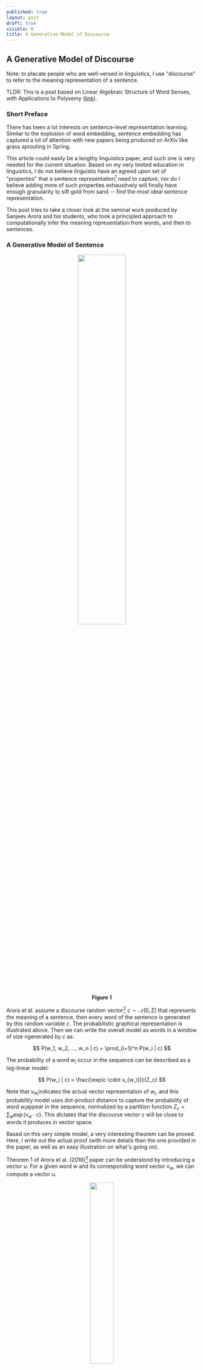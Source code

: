 ```yaml
---
published: true
layout: post
draft: true
visible: 0
title: A Generative Model of Discourse
---
```

## A Generative Model of Discourse

Note: to placate people who are well-versed in linguistics, I use "discourse" to refer to the meaning representation of a sentence. 

TLDR: This is a post based on Linear Algebraic Structure of Word Senses, with Applications to Polysemy ([link](https://arxiv.org/pdf/1601.03764.pdf)).

### Short Preface

There has been a lot interests on sentence-level representation learning. Similar to the explosion of word embedding, sentence embedding has captured a lot of attention with new papers being produced on ArXiv like grass sprouting in Spring. 

This article could easily be a lengthy linguistics paper, and such one is very needed for the current situation. Based on my very limited education in linguistics, I do not believe linguistis have an agreed upon set of "properties" that a sentence representation[^1] need to capture, nor do I believe adding more of such properties exhausitvely will finally have enough granularity to sift gold from sand -- find the most ideal sentence representation.

This post tries to take a closer look at the seminal work produced by Sanjeev Arora and his students, who took a principled approach to computationally infer the meaning representation from words, and then to sentences.

### A Generative Model of Sentence

<p style="text-align: center"><img src="https://github.com/windweller/windweller.github.io/blob/master/images/discourse-graph.png?raw=true" style="width:50%"> <br> <b> Figure 1 </b></p>

Arora et al. assume a discourse random vector[^2]  $c \sim \mathcal{N}(0, \Sigma)​$ that represents the meaning of a sentence,  then every word of the sentence is generated by this random variable $c​$. The probabilistic graphical representation is illustrated above. Then we can write the overall model as words in a window of size $n​$ generated by $c​$ as:

$$
P(w_1, w_2, ..., w_n | c) = \prod_{i=1}^n P(w_i | c)
$$

The probability of a word $w_i$ occur in the sequence can be described as a log-linear model:

$$
P(w_i | c) = \frac{\exp(c \cdot v_{w_i})}{Z_c}
$$

Note that $v_{w_i}​$ indicates the actual vector representation of $w_i​$, and this probability model uses dot-product distance to capture the probability of word $w_i​$ appear in the sequence, normalized by a partition function $Z_c = \sum_w \exp(v_w \cdot c)​$. This dictates that the discourse vector $c​$ will be close to words it produces in vector space.

Based on this very simple model, a very interesting theorem can be proved. Here, I write out the actual proof (with more details than the one provided in the paper, as well as an easy illustration on what's going on).

Theorem 1 of Arora et al. (2018)[^3] paper can be understood by introducing a vector $u$.  For a given word $w$ and its corresponding word vector $v_w$, we can compute a vector $u$. 

<p style="text-align: center"><img src="https://github.com/windweller/windweller.github.io/blob/master/images/discourse-theorem1-u.jpg?raw=true" style="width:35%"> <br> <b>Figure 2</b> </p>

For this word $w$, it must appear in different spans of words across the entire document. A random variable of a window of $n$ words can be introduced as $s$, a span. Computationally, the vector $u$ for the word $w​$ can be computed as follow:

$$
u = \frac{1}{k} \sum_{s \in \{s_1, ..., s_k\}} \frac{1}{n} \sum_{w_i \in s} v_{w_i}
$$

To even make this statement simpler, assume the above figure represents a tensor $S \in \mathcal{R}^{n \times k \times d}​$, we can easily run the following Numpy operation to obtain $u​$: `u = np.mean(np.mean(S, axis=0), axis=1)`. After knowing how $u​$ is computed, then we can understand Theorem 1:
$$
v_w = A u
$$

For any word, if we compute the corresponding vector $u​$, the word embedding of this word can be obtained through a linear transformation (matrix multiplication) by a fixed matrix $A​$. I provide some algebra walk through the proof of Theorem 1 in the paper. Readers who find it elementary or advanced can skip this block straight to the next section. 

(**Optional**)

The proof stands as long as the generative model in Figure 1 holds. We set to show that $\mathbb{E}(c_s | w \in s) = \mathbb{E}(\frac{1}{n} \sum_{w_i \in s} v\_{w_i} \vert w \in s)$. By "iterated expectation" or "law of total expectation", we can expand the left-hand side (LHS) as:
$$
\begin{equation}
\mathbb{E}[c_s | w \in s] = \mathbb{E}[\mathbb{E}[c_s | s = w_1...w...w_n | w \in s]]
\label{first-eq}
\tag{1}
\end{equation}
$$

The following step is to find the probability density function (pdf) of $c \vert w$: $p(c \vert w)$. In the earlier portion of the paper, we have the following equalities that we can substitute: $Z\_c \approx Z \exp(\|c \|^2)$[^4], the probability density function of a multivariate normal distribution $c \sim (0, \Sigma)$ is $p(c) = \exp(-\frac{1}{2} c^T \Sigma^{-1}c)$, $\| c \|^2 = c^Tc = c^T I c$, and the log-linear model we assumed: $p(w \vert c) = \exp(c \cdot v\_w)$. We can expand $p(c\vert w)​$ using Bayes rule and substitute these terms in and obtain:

$$
\begin{align*}
p(c|w) &\propto p(w|c)p(c) \\
&\propto \frac{1}{Z} \exp(v_w \cdot c - c^T(\frac{1}{2} \Sigma^{-1} + I)c) \\
\end{align*}
$$

After obtaining the probability density function of $c \vert w$, we can think about what kind of random variable this pdf suggests, because eventually we want to know what is $\mathbb{E}(c \vert w)$, the left hand side of equation (1). Since there is a covariance matrix inverse $\Sigma^{-1}$ invovled, we can try to re-arrange the terms to make it look more like a multivariate Gaussian distribution. Since we do want to know $\mathbb{E}(c \vert w)$, we need to know what is the mean of this new distribution.

First, we ignore the covariance determinant term as it is a constant and in Arora's setting, the covariance matrix is invertible -- "if the word vectors as random variables are isotropic to some extent, it will make the covariance matrix identifiable" (identifiable = invertible). The assumption "isotropic word embedding" here means that word embedding dimensions should not be correlated with each other.

Then, all we need to do is to rearrange the terms in $p(c \vert w)$ to appear in the form of $\exp(-\frac{1}{2} (x-\mu)^T \Sigma^{-1} (x-\mu))$. By doing so, we will be able to find our $\mu$, the expectation of this pdf. Since the form $\frac{1}{2} c^T( \Sigma^{-1} + 2I)c$ looks very similar to the quadratic form that we need, we can let $B^{-1} = \Sigma^{-1} + 2I$ and let $B$ be our new covariance matrix for $c \vert w$. We can work out the equations from both sides. We let $\mu$ be the mean we want and solve for it:

$$
\begin{align*}
p(c|w) &\propto \exp(-\frac{1}{2} (c-\mu)^T B^{-1} (c-\mu)) \\
&= \exp(-\frac{1}{2}(c^T B^{-1} c - c^TB^{-1}\mu - \mu^TB^{-1}c + \mu^TB^{-1}\mu))\\
p(c|w) &\propto \frac{1}{Z} \exp(v_w \cdot c - c^T(\frac{1}{2} \Sigma^{-1} + I)c) \\
&= \frac{1}{Z} \exp(-\frac{1}{2}(-2 v_w \cdot c + c^TB^{-1}c))
\end{align*}
$$

Now we have two expressions of $p(c \vert w)​$. We can match the terms between two equations, one term $c^TB^{-1}c​$ already appears in both, but not $-2 v_w \cdot c​$. However, there are two terms with negative signs in the top expansion. A trick that applies here is to just make them equal and hope things to work out -- we solve for $\mu​$:

$$
-2 v_w \cdot c = - c^TB^{-1}\mu - \mu^TB^{-1}c \\
-2 v_w \cdot c = -2 \mu^T B^{-1}c
$$

It is somewhat transparent that on the RHS (right hand side), $B​$ needs to disappear since the LHS (left hand side) does not contain any $B​$. To do that, $\mu​$ should at least contain $B​$ so that it cancels out with $B^{-1}​$. Also the LHS has $v_w​$ while RHS has none. Then the answer should be apparent: $\mu = Bv_w​$. If you plug this in, the above equality works, shows that this is our $\mu​$. 

My stats PhD friend told me, if I saw a pdf in the form of $w^Tx - \frac{1}{2} x^TB^{-1}x​$, then I can actually skip the above algebra and directly "see" this distribution of $x​$ as mean $Bw​$, with variance $B​$. 

So now, we know that $c \vert w \sim \mathcal{N}(B^{-1}v_w, B)​$ where $B = (\Sigma^{-1} + 2I)^{-1}​$, the posterior distribution of $c​$ after conditioning on a single word in the sequence. Thus  $\mathbb{E}(c \vert w) = (\Sigma^{-1} + 2I)^{-1} v_w​$.

<p>Then we want to get the pdf that describes $c|w_1, ..., w_n​$. This part is relatively straightforward, no algebra trick / insight is required. The work mostly hinges on the following expression: </p>

$$
p(c|w_1, ..., w_n) \propto p(w_1,...,w_n|c) p(c) \propto p(c) \prod_{i=1}^n p(w_i|c) \\
= \frac{1}{Z^n} \exp(\sum_{i=1}^n v_{w_i}^Tc - \frac{1}{2} c^T(\Sigma^{-1} + 2nI)c)
$$

<p>The generation of words are independent with each other conditioned on $c​$. We already know the expression of $p(w \vert c)​$. So the above equation evaluates to a form that we have already worked out before. We can skip the algebra and know that $\mathbb{E}[c \vert w_1, ..., w_n] \approx (\Sigma^{-1} + 2nI)^{-1} \sum_{i=1}^n v_{w_i}​$.</p>

If you still recall the LHS and RHS of the Equation (1), then what we have left to conclude the proof is to plug  what we have derived into the LHS and RHS. Feel free to refer to the paper since it offers a cleaner/shorter presentation.

$$
\mathbb{E}[c_s | w \in s] = \mathbb{E}[\mathbb{E}[c_s | s = w_1...w...w_n | w \in s]] \\
 (\Sigma^{-1} + 2I)^{-1} v_w \approx (\Sigma^{-1} + 2nI)^{-1} \sum_{i=1}^n v_{w_i}
$$

Therefore, we know that the matrix $A$ that we set out to find is now solvable by re-arranging the terms in above equations: $A = n(\Sigma^{-1} + 2I) (\Sigma^{-1} + 2nI)^{-1}$.

(**Optional End**)

### Estimation of A

Now we have an analytic form of $A​$, it seems that there are two ways to finding what $A​$ is. The first way is to directly estimate $c​$'s prior distribution in the hopes to getting $\Sigma​$. The problem is that $p(c) = \sum_w p(c \vert w)p(w)​$. We can easily compute $c|w​$ but it's not very easy for us to compute $p(c)​$. 

Then we also know that $c \vert w \sim \mathcal{N}(B^{-1}v_w, B)​$, and $A = ​$

If we suppose that $u​$ is the averaged discourse vectors for word $w​$, then iterating through the vocabulary, we should be able to find matrix $A​$ by solving the following optimization:
$$
\arg\min_A \sum_w \| A u_w - v_w \|_2^2
$$

The paper tried to fit GloVe embeddings using linear transformation and use SIF[^5] to generate context vector $c\_w​$. As we can see the practical fit is good in Table 2.

<p style="text-align: center"><img src="https://github.com/windweller/windweller.github.io/blob/master/images/discourse-table2.png?raw=true" style="width:50%"> <br> <b>Figure 3</b> </p>

### Application to Word Senses

Intuitively, Theorem 1 dictates that a word has a **linear relationship** (fulfilled by matrix $A​$) to the average of all the context vectors this word appears in: $v\_w = A \sum_s c_s​$. This relationship is fully specified by $\Sigma​$, the covariance of discourse random vector $c​$. Theorem 2 of the paper can be interpreted as: $v\_w \approx \alpha v\_{s\_1} + \beta v\_{s\_2}​$, a linear combination of 2 senses (each sense is represented as a vector). We can see the parallel between this linear decomposition and the transformed average of all context that word $w​$ appears in. The proof of Theorem 2 essentially expresses that if there are 2 senses for a given word, then with high probability, $\alpha​$% of the context vectors should be similar to each other as they are all this word expressed in sense 1, $\beta​$% of the context vectors should be similar/grouped together as they are all expressed as sense 2.

Since we do not observe the frequency ($\alpha​$, $\beta​$), nor do we know how many senses are in there, Arora proposed to discover senses using **sparse coding**[^6], finding a set of unit vectors $A\_1, ...,A\_m​$, that for any word $v\_w​$, it can be expressed by a small number of these unit vectors. These unit vectors are referred as the **Atoms of Discourse**.

Sparse coding objective and description can be found in the paper, overall, given a set of word vectors, two integers k, m with k << m, find a set of unit vectors $A\_1, ...,A\_m​$ such that:

$$
v_w = \sum_{j=1}^m \alpha_{w,j}A_j + \eta_w
$$

where at most k of the coefficients $\alpha​$ are nonzero.  The goal is to minimize the reconstruction error term $\sum\_w \eta\_w​$.

$$
\sum_w ||v_w - \sum_{j=1}^m \alpha_{w,j} A_j||_2^2
$$

### Do Non-linear Sentence Embeddings Conform to this?

Arora et al.'s proof above assumed SIF sentence embeddings. SIF algorithm uses a linear combination of word embeddings to create sentence embeddings. One clear downside of SIF is that since GloVE/Word2Vec word embeddings do not contain order information, SIF sentence embeddings don't have order-information either. 

We can list out the assumptions used in Arora et al.'s model:

1. $p(w \vert c)​$ is a log-linear model
2. Words $w$ in a window are generated independently by $c$.
3. $p(c)$, the prior of discourse vector $c$ is Gaussian with mean 0 and invertible covariance matrix $\Sigma$.

Each assumption has some flaws. Assumption (1) assumes a very simplistic model on how words are generated from meaning. However, if this assumption is not made, we will have two problems: 1). we immediately lose the concentration of the partition function $Z\_c$; 2). the introduction of any extra term besides the dot product, even bilinear transformation $p(w \vert c) \propto \exp(v\_w^T H c)$, will break how we solve $\mu$ for $p(c \vert w)$. 

Assumption (2) is a very serious offense for syntax in language. Words definitely depend on one another -- grammatical structure naturally emerges from word-to-word dependencies. `The drink is cold`, the choice of `is` is clearly influenced by the plurality of the subject. However, if we drop this assumption, we won't be able to get the following factorization:

$$
\begin{align}
 p(w_1,...,w_n|c) \propto \prod_{i=1}^n p(w_i|c)
\end{align}
$$

Instead, what we get is:
$$
p(w_1,...,w_n|c) \propto \prod_{i=1}^n p(w_i|c, w_{<i})
$$
This will not enable us to reuse the $p(w\vert c)$ expression that we derived, breaking the equality in Equation (1). 

Assumption (3) seems least objectionable, but people might hope that discourse or meaning vector of a sentence is a mixture of Gaussian (multimodal). This will also have a ripple effect on how we can analytically solve for the expectation of $p(c \vert w)$. 

So what does Theorem 1 really provide for us? Well, it obviously leads to Theorem 2, word embeddings under these assumptions are additive combination of senses. Also, learning matrix $A​$ can find a semantic meaning for $u​$, the averaged context vectors. Arora et al. described an algorithm that is referenced from Reisinger and Mooney (2010)[^7]: compute $c\_1, ..., c\_m​$, for a word $w​$ appears in $m​$ contexts. Cluster these vectors and average them. The cluster center originally are not near meaningful words that suggest the sense this cluster tries to represent, but by applying $A​$ to the cluster center, we obtain meaningful nearest words again:

<p style="text-align: center"><img src="https://github.com/windweller/windweller.github.io/blob/master/images/discourse-table1.png?raw=true" style="width:50%"> <br> <b>Figure 4</b> </p>

### What about Sentence Embedding Training Objectives?

In many cases, we want the theory to have suggestive power for applications. Many sentence embedding models have been proposed and many of them have different objectives: InferSent, DisSent[^8] trained on a specific semantic task (predicting inference or discourse relation); OpenAI GPT[^9] and ELMo[^10] trains with language modeling; BERT[^11] trains with word cloze task (using context to predict center word).

From a very high-level view, Theorem 1 seems to be proposing a relationship between averaged context and a word that appeared in those contexts: **a word can be "recovered" through applying a linear transformation to the averaged context vectors that contains this word**. This is very different from the language-modeling objective:
$$
p(x_1,...,x_n) = \prod_{t=1}^n p(x_t | x_{<t})
$$
A cursory look at the graphical model of Arora's model and language model reminded me of the confounding variable diagram below:

<p style="text-align: center"><img src="https://github.com/windweller/windweller.github.io/blob/master/images/discourse-figA.png?raw=true" style="width:50%"> <br> <b>Figure 5</b> </p>

When there is a hidden variable (confounding variable) $c$ that governs the behavior of $a$ and $b$, without knowing the existence of $c$, we (the algorithm) can often make the mistake of inferring a correlational relationship between variable $a$ and $b​$. Does the left figure look very much like a language model, and the right figure very similar to what Arora et al. has proposed? This is not to suggest that there is no dependence between words -- there clearly is, but modeling language well by conditioning on previous words should not exclude us from hypothesizing a different kind of generative model.

BERT objective, using context to predict the prescence of a word seems quite similar to what Theorem 1 seems to suggest, allowing a word to be recovered through its context. However BERT does mask the word itself (as it makes sense), and the prediction happens on each sentence, instead of averaged context.

DisSent is very similar to BERT due to the nature of predicting word using context, even though it is narrow in scope (only predicting a small number of words).

There is one last type of sentence embedding objective that has not been thoughly investigated -- sequence auto-encoding. Sequence auto-encoding objective compresses the whole sequence into a context representation, and the model is required to reconstruct each word from this context representation[^12]. I have not seen many paper on this objective, but maybe it is worth a shot given its approximity to Arora et al.'s proposal model.

### Word Recovering Through Context

Theorem 1 can be operationalized as **"can a word's vector be recovered from its context"**? We might be able to use it as a test for sentence embedding models. 

### Closing Thoughts

Unwittingly at first, Word2Vec is quickly shown to be an implicit solution to a non-convex co-occurence matrix decomposition. GloVE and other word embedding methods followed the lead and grounded these methods in theory. Are sentence embedding models, let it be InferSent, DisSent, ELMo, BERT, implicit solutions to a more principled discourse model? So far, we are still expecting great work and interesting answers.

### Acknowledgement 

Special thanks to Jaime Roquero who discussed this paper in very detailed manner with me, and pointed out an algebra error I made in an earlier version of this draft.

[^1]: In the scope of this post, we can assume it's an embedding. This is a very narrow interpretation that is ignoring decades of linguistic work on sentence representations. Interested readers can take a look at Kemp's Discourse Representation Theory framework.
[^2]: In most of Arora et al.'s work, "sentence meaning", "discourse", and "context" are used almost interchangeably. They all refer to a vector representation of a span of words, usually within a fixed window. 
[^3]:Linear Algebraic Structure of Word Senses, with Applications to Polysemy.
[^4]: This is proven in A Latent Variable Model Approach to PMI-based Word Embeddings, Lemma 2.1. They proved a concentration bound of this partition function under the Bayesian priors specified in the model of Figure 1. It seems to be a general bound linked to the self-normalizing property of log-linear models.
[^5]: SIF refers to Arora's other paper: A Simple but Tough-to-Beat Baseline for Sentence Embeddings. Basically it's a  additive summation of word embeddings in a sentence re-weighted by the frequency of the word in corpus.
[^6]: http://ufldl.stanford.edu/wiki/index.php/Sparse_Coding

[^7]: Multi-Prototype Vector-Space Models of Word Meaning
[^8]: InferSent: Supervised Learning of Universal Sentence Representations from Natural Language Inference Data; DisSent: Sentence Representation Learning from Explicit Discourse Relations.
[^9]: Improving Language Understanding by Generative Pre-Training
[^10]: Deep contextualized word representations
[^11]: BERT: Pre-training of Deep Bidirectional Transformers for Language Understanding
[^12]: https://blog.keras.io/a-ten-minute-introduction-to-sequence-to-sequence-learning-in-keras.html

